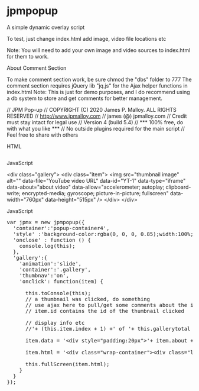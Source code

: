 # jpmpopup
A simple dynamic overlay script

To test, just change index.html
add image, video file locations etc

Note: You will need to add your own image and video sources to index.html for them to work.

About Comment Section

To make comment section work, be sure chmod the "dbs" folder to 777
The comment section requires jQuery lib "jq.js" for the Ajax helper functions in index.html
Note: This is just for demo purposes, and I do recommend using a db system to store and get comments for better management.

 // JPM Pop-up
 // COPYRIGHT (C) 2020 James P. Malloy. ALL RIGHTS RESERVED
 // http://www.jpmalloy.com
 // james (@) jpmalloy.com
 // Credit must stay intact for legal use
 // Version 4 (build 5.4)
 // *** 100% free, do with what you like ***
 // No outside plugins required for the main script
 // Feel free to share with others

HTML

<div class="gallery">
  <div class="item">
    <img src="thumbnail image" alt="" data-file="YouTube video URL" data-id="YT-1" data-type="iframe" data-about="about video" data-allow="accelerometer; autoplay; clipboard-write; encrypted-media; gyroscope; picture-in-picture; fullscreen" data-width="760px" data-height="515px" />
  </div>
</div>

JavaScript

&#x3C;div class=&#x22;gallery&#x22;&#x3E;
  &#x3C;div class=&#x22;item&#x22;&#x3E;
    &#x3C;img src=&#x22;thumbnail image&#x22; alt=&#x22;&#x22; data-file=&#x22;YouTube video URL&#x22; data-id=&#x22;YT-1&#x22; data-type=&#x22;iframe&#x22; data-about=&#x22;about video&#x22; data-allow=&#x22;accelerometer; autoplay; clipboard-write; encrypted-media; gyroscope; picture-in-picture; fullscreen&#x22; data-width=&#x22;760px&#x22; data-height=&#x22;515px&#x22; /&#x3E;
  &#x3C;/div&#x3E;
&#x3C;/div&#x3E;</pre>
	<p>JavaScript</p>
<pre>
var jpmx = new jpmpopup({
  'container':'popup-container4',
  'style' :'background-color:rgba(0, 0, 0, 0.85);width:100%;z-index:5',
  'onclose' : function () {
    console.log(this);
  },
  'gallery':{
    'animation':'slide',
    'container':'.gallery',
    'thumbnav':'on',
    'onclick': function(item) {

      this.toConsole(this);
      // a thumbnail was clicked, do something
      // use ajax here to pull/get some comments about the image or video etc
      // item.id contains the id of the thumbnail clicked

      // display info etc
      //'+ (this.item.index + 1) +' of '+ this.gallerytotal +' build out navigation like on this page

      item.data = '&#x3C;div style=&#x22;padding:20px&#x22;&#x3E;&#x27;+ item.about +&#x27;&#x3C;p&#x3E;comment interface can go here&#x3C;/p&#x3E;&#x3C;/div&#x3E;';

      item.html = '&#x3C;div class=&#x22;wrap-container&#x22;&#x3E;&#x3C;div class=&#x22;left-column&#x22; id=&#x22;left-column&#x22;&#x3E;&#x3C;/div&#x3E;&#x3C;div id=&#x22;right-column&#x22; class=&#x22;right-column&#x22;&#x3E;&#x27;+item.data+&#x27;&#x3C;/div&#x3E;';

      this.fullScreen(item.html);
    }
  }
});
